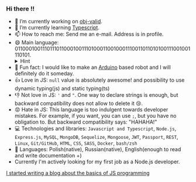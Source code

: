 ### Hi there :bangbang:


- 🔭 I’m currently working on [obj-valid](https://github.com/Iicytower/obj-valid).
- 🌱 I’m currently learning [Typescript](https://www.typescriptlang.org/).
- 📫 How to reach me: Send me an e-mail. Address is in profile.
- 😄 Main language: 011000100111011101100010011101000110010001110011011010100111001001110101. 
  <details>
    <summary>Hint</summary>
    b=a
  </details>
- :tada: Fun fact: I would like to make an [Arduino](https://www.arduino.cc/) based robot and I will definitely do it someday.
- :+1: Love in JS: `null` value is absolutely awesome! and possibility to use dynamic typing(js) and static typing(ts)
- :-1: Not love in JS: `'` and `"`. One way to declare strings is enough, but backward compatibility does not allow to delete it :cry:. 
- :rage: Hate in JS: This language is too indulgent towards developer mistakes. For example, if you want, you can use `;`, but you have no obligation to. But backward compatibility says: "HAHAHA!"
- :computer: Technologies and libraries: `Javascript and Typescript`, `Node.js`, `Express.js`, `MySQL`, `MongoDB`, `Sequelize`, `Mongoose`, `JWT`, `Passport`, `REST`, `Linux`, `Git/GitHub`, `HTML`, `CSS`, `SASS`, `Docker`, `bash/zsh`
- :closed_book: Languages: Polish(native), Russian(native), English(enough to read and write documentation +)
- Currently I'm actively looking for my first job as a Node.js developer. 

[I started writing a blog about the basics of JS programming](https://podstawynode.blogspot.com/)
